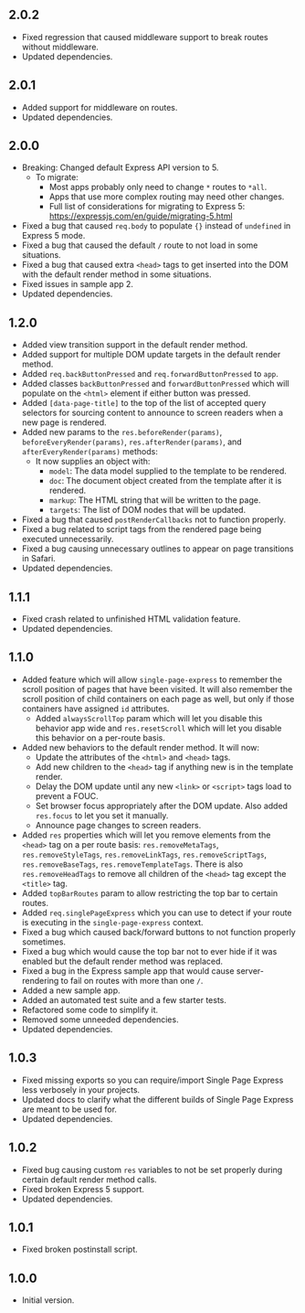 ## 2.0.2

- Fixed regression that caused middleware support to break routes without middleware.
- Updated dependencies.

## 2.0.1

- Added support for middleware on routes.
- Updated dependencies.

## 2.0.0

- Breaking: Changed default Express API version to 5.
  - To migrate:
    - Most apps probably only need to change `*` routes to `*all`.
    - Apps that use more complex routing may need other changes.
    - Full list of considerations for migrating to Express 5: https://expressjs.com/en/guide/migrating-5.html
- Fixed a bug that caused `req.body` to populate `{}` instead of `undefined` in Express 5 mode.
- Fixed a bug that caused the default `/` route to not load in some situations.
- Fixed a bug that caused extra `<head>` tags to get inserted into the DOM with the default render method in some situations.
- Fixed issues in sample app 2.
- Updated dependencies.

## 1.2.0

- Added view transition support in the default render method.
- Added support for multiple DOM update targets in the default render method.
- Added `req.backButtonPressed` and `req.forwardButtonPressed` to `app`.
- Added classes `backButtonPressed` and `forwardButtonPressed` which will populate on the `<html>` element if either button was pressed.
- Added `[data-page-title]` to the top of the list of accepted query selectors for sourcing content to announce to screen readers when a new page is rendered.
- Added new params to the `res.beforeRender(params)`, `beforeEveryRender(params)`, `res.afterRender(params)`, and `afterEveryRender(params)` methods:
  - It now supplies an object with:
    - `model`: The data model supplied to the template to be rendered.
    - `doc`: The document object created from the template after it is rendered.
    - `markup`: The HTML string that will be written to the page.
    - `targets`: The list of DOM nodes that will be updated.
- Fixed a bug that caused `postRenderCallbacks` not to function properly.
- Fixed a bug related to script tags from the rendered page being executed unnecessarily.
- Fixed a bug causing unnecessary outlines to appear on page transitions in Safari.
- Updated dependencies.

## 1.1.1

- Fixed crash related to unfinished HTML validation feature.
- Updated dependencies.

## 1.1.0

- Added feature which will allow `single-page-express` to remember the scroll position of pages that have been visited. It will also remember the scroll position of child containers on each page as well, but only if those containers have assigned `id` attributes.
  - Added `alwaysScrollTop` param which will let you disable this behavior app wide and `res.resetScroll` which will let you disable this behavior on a per-route basis.
- Added new behaviors to the default render method. It will now:
  - Update the attributes of the `<html>` and `<head>` tags.
  - Add new children to the `<head>` tag if anything new is in the template render.
  - Delay the DOM update until any new `<link>` or `<script>` tags load to prevent a FOUC.
  - Set browser focus appropriately after the DOM update. Also added `res.focus` to let you set it manually.
  - Announce page changes to screen readers.
- Added `res` properties which will let you remove elements from the `<head>` tag on a per route basis: `res.removeMetaTags`, `res.removeStyleTags`, `res.removeLinkTags`, `res.removeScriptTags`, `res.removeBaseTags`, `res.removeTemplateTags`. There is also `res.removeHeadTags` to remove all children of the `<head>` tag except the `<title>` tag.
- Added `topBarRoutes` param to allow restricting the top bar to certain routes.
- Added `req.singlePageExpress` which you can use to detect if your route is executing in the `single-page-express` context.
- Fixed a bug which caused back/forward buttons to not function properly sometimes.
- Fixed a bug which would cause the top bar not to ever hide if it was enabled but the default render method was replaced.
- Fixed a bug in the Express sample app that would cause server-rendering to fail on routes with more than one `/`.
- Added a new sample app.
- Added an automated test suite and a few starter tests.
- Refactored some code to simplify it.
- Removed some unneeded dependencies.
- Updated dependencies.

## 1.0.3

- Fixed missing exports so you can require/import Single Page Express less verbosely in your projects.
- Updated docs to clarify what the different builds of Single Page Express are meant to be used for.
- Updated dependencies.

## 1.0.2

- Fixed bug causing custom `res` variables to not be set properly during certain default render method calls.
- Fixed broken Express 5 support.
- Updated dependencies.

## 1.0.1

- Fixed broken postinstall script.

## 1.0.0

- Initial version.

